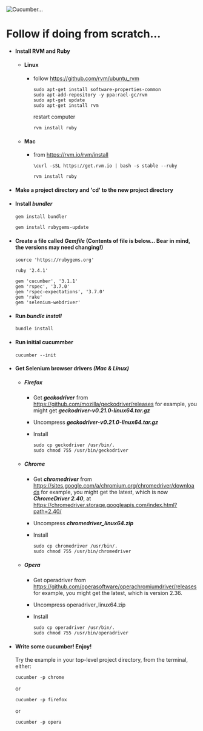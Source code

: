 ![Cucumber...](https://media.giphy.com/media/izmmV5H6RSSRO/giphy.gif)
<br/>
# Follow if doing from scratch...

- #### Install RVM and Ruby
    - #### Linux
        - follow https://github.com/rvm/ubuntu_rvm
            ```
            sudo apt-get install software-properties-common
            sudo apt-add-repository -y ppa:rael-gc/rvm
            sudo apt-get update
            sudo apt-get install rvm
            ```
            restart computer
            ```
            rvm install ruby
            ```
    - #### Mac
        - from https://rvm.io/rvm/install
            ```
            \curl -sSL https://get.rvm.io | bash -s stable --ruby
            ```
            ```
            rvm install ruby
            ```
- #### Make a project directory and 'cd' to the new project directory

- #### Install *bundler*
    ```
    gem install bundler
    
    gem install rubygems-update
    ```

- #### Create a file called *Gemfile* (Contents of file is below... Bear in mind, the versions may need changing!)
    ```
    source 'https://rubygems.org'
    
    ruby '2.4.1'
    
    gem 'cucumber', '3.1.1'
    gem 'rspec', '3.7.0'
    gem 'rspec-expectations', '3.7.0'
    gem 'rake'
    gem 'selenium-webdriver'
    ```
    
- #### Run *bundle install*
    ```
    bundle install
    ```

- #### Run initial cucummber
    ```
    cucumber --init
    ```

- #### Get Selenium browser drivers *(Mac & Linux)*
    - ##### Firefox
        - Get ***geckodriver*** from https://github.com/mozilla/geckodriver/releases
  for example, you might get ***geckodriver-v0.21.0-linux64.tar.gz***

        - Uncompress ***geckodriver-v0.21.0-linux64.tar.gz***
        
        - Install
            ```
            sudo cp geckodriver /usr/bin/.
            sudo chmod 755 /usr/bin/geckodriver
            ```

    - ##### Chrome
        - Get ***chromedriver*** from https://sites.google.com/a/chromium.org/chromedriver/downloads
  for example, you might get the latest, which is now ***ChromeDriver 2.40***, at
  https://chromedriver.storage.googleapis.com/index.html?path=2.40/

        - Uncompress ***chromedriver_linux64.zip***
        
        - Install
            ```
            sudo cp chromedriver /usr/bin/.
            sudo chmod 755 /usr/bin/chromedriver
            ```
    - ##### Opera
        - Get operadriver from https://github.com/operasoftware/operachromiumdriver/releases
  for example, you might get the latest, which is version 2.36.

        - Uncompress operadriver_linux64.zip
        
        - Install
            ```
            sudo cp operadriver /usr/bin/.
            sudo chmod 755 /usr/bin/operadriver
           ```

- #### Write some cucumber! Enjoy!
    Try the example in your top-level project directory, from the terminal, either:
    ```
    cucumber -p chrome
    ```
    or
    ```
    cucumber -p firefox
     ```
    or
    ```
    cucumber -p opera
    ```
